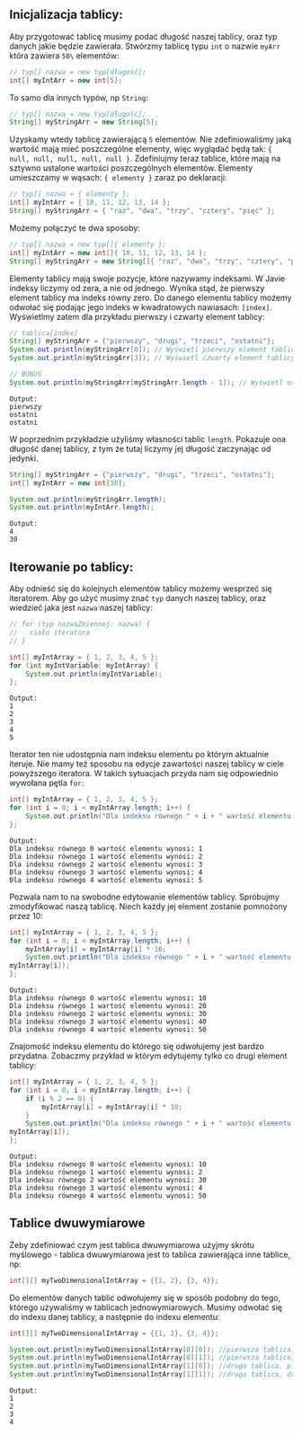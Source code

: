 
## Inicjalizacja tablicy:
Aby przygotować tablicę musimy podać długość naszej tablicy, oraz typ danych jakie będzie zawierała. Stwórzmy tablicę typu `int` o nazwie `myArr` która zawiera `50\` elementów:

```java
// typ[] nazwa = new typ[długość];
int[] myIntArr = new int[5];
```

To samo dla innych typów, np `String`:
```java
// typ[] nazwa = new typ[długość];
String[] myStringArr = new String[5];
```

Uzyskamy wtedy tablicę zawierającą `5` elementów. Nie zdefiniowaliśmy jaką wartość mają mieć poszczególne elementy, więc wyglądać będą tak: `{ null, null, null, null, null }`. 
Zdefiniujmy teraz tablice, które mają na sztywno ustalone wartości poszczególnych elementów. Elementy umieszczamy w wąsach: `{ elementy }` zaraz po deklaracji:
```java
// typ[] nazwa = { elementy };
int[] myIntArr = { 10, 11, 12, 13, 14 };
String[] myStringArr = { "raz", "dwa", "trzy", "cztery", "pięć" };
```

Możemy połączyć te dwa sposoby:
```java
// typ[] nazwa = new typ[]{ elementy };
int[] myIntArr = new int[]{ 10, 11, 12, 13, 14 };
String[] myStringArr = new String[]{ "raz", "dwa", "trzy", "cztery", "pięć" };
```

Elementy tablicy mają swoje pozycje, które nazywamy indeksami. W Javie indeksy liczymy od zera, a nie od jednego. Wynika stąd, że pierwszy element tablicy ma indeks równy zero. Do danego elementu tablicy możemy odwołać się podając jego indeks w kwadratowych nawiasach: `[index]`. Wyświetlmy zatem dla przykładu pierwszy i czwarty element tablicy:

```java
// tablica[index]
String[] myStringArr = {"pierwszy", "drugi", "trzeci", "ostatni"};
System.out.println(myStringArr[0]); // Wyświetl pierwszy element tablicy
System.out.println(myStringArr[3]); // Wyświetl czwarty element tablicy

// BONUS
System.out.println(myStringArr[myStringArr.length - 1]); // Wyświetl ostatni element tablicy
```
```
Output:
pierwszy
ostatni
ostatni
```

W poprzednim przykładzie użyliśmy własności tablic `length`. Pokazuje ona długość danej tablicy, z tym że tutaj liczymy jej długość zaczynając od jedynki.
```java
String[] myStringArr = {"pierwszy", "drugi", "trzeci", "ostatni"};
int[] myIntArr = new int[30];

System.out.println(myStringArr.length);
System.out.println(myIntArr.length);
```
```
Output:
4
30
```
## Iterowanie po tablicy:

Aby odnieść się do kolejnych elementów tablicy możemy wesprzeć się iteratorem. Aby go użyć musimy znać `typ` danych naszej tablicy, oraz wiedzieć jaka jest `nazwa` naszej tablicy: 
```java
// for (typ nazwaZmiennej: nazwa) {
//	 ciało iteratora
// }

int[] myIntArray = { 1, 2, 3, 4, 5 };
for (int myIntVariable: myIntArray) {
	System.out.println(myIntVariable);
};
```
```
Output:
1
2
3
4
5
```

Iterator ten nie udostępnia nam indeksu elementu po którym aktualnie iteruje. Nie mamy też sposobu na edycje zawartości naszej tablicy w ciele powyższego iteratora. W takich sytuacjach przyda nam się odpowiednio wywołana pętla `for`:
```java
int[] myIntArray = { 1, 2, 3, 4, 5 };
for (int i = 0; i < myIntArray.length; i++) {
	System.out.println("Dla indeksu równego " + i + " wartość elementu wynosi: " + myIntArray[i]);
};
```
```
Output:
Dla indeksu równego 0 wartość elementu wynosi: 1
Dla indeksu równego 1 wartość elementu wynosi: 2
Dla indeksu równego 2 wartość elementu wynosi: 3
Dla indeksu równego 3 wartość elementu wynosi: 4
Dla indeksu równego 4 wartość elementu wynosi: 5
```

Pozwala nam to na swobodne edytowanie elementów tablicy. Spróbujmy zmodyfikować naszą tablicę. Niech każdy jej element zostanie pomnożony przez 10:
```java
int[] myIntArray = { 1, 2, 3, 4, 5 };
for (int i = 0; i < myIntArray.length; i++) {
	myIntArray[i] = myIntArray[i] * 10;
	System.out.println("Dla indeksu równego " + i + " wartość elementu wynosi: " + 
myIntArray[i]);
};
```
```
Output:
Dla indeksu równego 0 wartość elementu wynosi: 10
Dla indeksu równego 1 wartość elementu wynosi: 20
Dla indeksu równego 2 wartość elementu wynosi: 30
Dla indeksu równego 3 wartość elementu wynosi: 40
Dla indeksu równego 4 wartość elementu wynosi: 50
```

Znajomość indeksu elementu do którego się odwołujemy jest bardzo przydatna. Zobaczmy przykład w którym edytujemy tylko co drugi element tablicy:
```java
int[] myIntArray = { 1, 2, 3, 4, 5 };
for (int i = 0; i < myIntArray.length; i++) {
	if (i % 2 == 0) {
		myIntArray[i] = myIntArray[i] * 10;
	}
	System.out.println("Dla indeksu równego " + i + " wartość elementu wynosi: " + 
myIntArray[i]);
};
```
```
Output:
Dla indeksu równego 0 wartość elementu wynosi: 10
Dla indeksu równego 1 wartość elementu wynosi: 2
Dla indeksu równego 2 wartość elementu wynosi: 30
Dla indeksu równego 3 wartość elementu wynosi: 4
Dla indeksu równego 4 wartość elementu wynosi: 50
```

## Tablice dwuwymiarowe

Żeby zdefiniować czym jest tablica dwuwymiarowa użyjmy skrótu myślowego - tablica dwuwymiarowa jest to tablica zawierająca inne tablice, np:
```java
int[][] myTwoDimensionalIntArray = {{1, 2}, {3, 4}};
```

Do elementów danych tablic odwołujemy się w sposób podobny do tego, którego używaliśmy w tablicach jednowymiarowych. Musimy odwołać się do indexu danej tablicy, a następnie do indexu elementu:
```java
int[][] myTwoDimensionalIntArray = {{1, 2}, {3, 4}};

System.out.println(myTwoDimensionalIntArray[0][0]); //pierwsza tablica, pierwszy element
System.out.println(myTwoDimensionalIntArray[0][1]); //pierwsza tablica, drugi element
System.out.println(myTwoDimensionalIntArray[1][0]); //druga tablica, pierwszy element
System.out.println(myTwoDimensionalIntArray[1][1]); //druga tablica, drugi element
```
```
Output:
1
2
3
4
```
